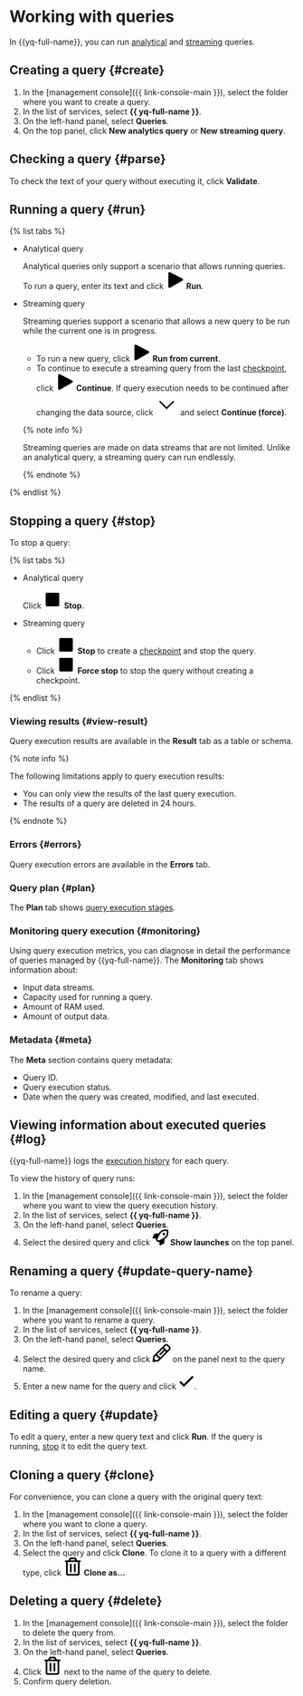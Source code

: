 # Working with queries

In {{yq-full-name}}, you can run [analytical](../concepts/batch-processing.md) and [streaming](../concepts/stream-processing.md) queries.

## Creating a query {#create}

1. In the [management console]({{ link-console-main }}), select the folder where you want to create a query.
1. In the list of services, select **{{ yq-full-name }}**.
1. On the left-hand panel, select **Queries**.
1. On the top panel, click **New analytics query** or **New streaming query**.

## Checking a query {#parse}

To check the text of your query without executing it, click **Validate**.

## Running a query {#run}

{% list tabs %}

- Analytical query

   Analytical queries only support a scenario that allows running queries. To run a query, enter its text and click ![run](../../_assets/query/run.svg) **Run**.

- Streaming query

   Streaming queries support a scenario that allows a new query to be run while the current one is in progress.

   * To run a new query, click ![run](../../_assets/query/run.svg) **Run from current**.
   * To continue to execute a streaming query from the last [checkpoint](../concepts/glossary.md#checkpoint), click ![run](../../_assets/query/run.svg) **Continue**. If query execution needs to be continued after changing the data source, click ![option](../../_assets/query/option.svg) and select **Continue (force)**.

   {% note info %}

   Streaming queries are made on data streams that are not limited. Unlike an analytical query, a streaming query can run endlessly.

   {% endnote %}

{% endlist %}

## Stopping a query {#stop}

To stop a query:

{% list tabs %}

- Analytical query

   Click ![stop](../../_assets/query/stop.svg) **Stop**.

- Streaming query

   * Click ![stop](../../_assets/query/stop.svg) **Stop** to create a [checkpoint](../concepts/glossary.md#checkpoint) and stop the query.
   * Click ![stop](../../_assets/query/stop.svg) **Force stop** to stop the query without creating a checkpoint.

{% endlist %}

### Viewing results {#view-result}

Query execution results are available in the **Result** tab as a table or schema.

{% note info %}

The following limitations apply to query execution results:
* You can only view the results of the last query execution.
* The results of a query are deleted in 24 hours.

{% endnote %}

### Errors {#errors}

Query execution errors are available in the **Errors** tab.

### Query plan {#plan}

The **Plan** tab shows [query execution stages](../concepts/request-processing.md).

### Monitoring query execution {#monitoring}

Using query execution metrics, you can diagnose in detail the performance of queries managed by {{yq-full-name}}. The **Monitoring** tab shows information about:

* Input data streams.
* Capacity used for running a query.
* Amount of RAM used.
* Amount of output data.

### Metadata {#meta}

The **Meta** section contains query metadata:
* Query ID.
* Query execution status.
* Date when the query was created, modified, and last executed.

## Viewing information about executed queries {#log}

{{yq-full-name}} logs the [execution history](../concepts/glossary.md#job) for each query.

To view the history of query runs:

1. In the [management console]({{ link-console-main }}), select the folder where you want to view the query execution history.
1. In the list of services, select **{{ yq-full-name }}**.
1. On the left-hand panel, select **Queries**.
1. Select the desired query and click ![pencil](../../_assets/query/launch.svg) **Show launches** on the top panel.

## Renaming a query {#update-query-name}

To rename a query:

1. In the [management console]({{ link-console-main }}), select the folder where you want to rename a query.
1. In the list of services, select **{{ yq-full-name }}**.
1. On the left-hand panel, select **Queries**.
1. Select the desired query and click ![pencil](../../_assets/query/pensil.svg) on the panel next to the query name.
1. Enter a new name for the query and click ![check](../../_assets/query/check.svg).

## Editing a query {#update}

To edit a query, enter a new query text and click **Run**. If the query is running, [stop](#stop) it to edit the query text.

## Cloning a query {#clone}

For convenience, you can clone a query with the original query text:

1. In the [management console]({{ link-console-main }}), select the folder where you want to clone a query.
1. In the list of services, select **{{ yq-full-name }}**.
1. On the left-hand panel, select **Queries**.
1. Select the query and click **Clone**. To clone it to a query with a different type, click ![option](../../_assets/query/delete.svg) **Clone as…**

## Deleting a query {#delete}

1. In the [management console]({{ link-console-main }}), select the folder to delete the query from.
1. In the list of services, select **{{ yq-full-name }}**.
1. On the left-hand panel, select **Queries**.
1. Click ![delete](../../_assets/query/delete.svg) next to the name of the query to delete.
1. Confirm query deletion.
